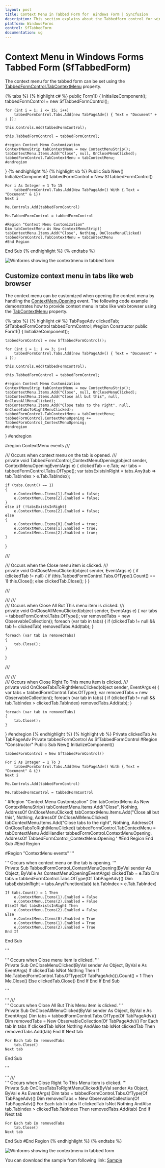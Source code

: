 ```yaml
---
layout: post
title: Context Menu in Tabbed Form for  Windows Form | Syncfusion
description: This section explains about the Tabbedform control for windows forms and adding context menu in SfTabbedForm and more details.
platform: WindowsForms
control: SfTabbedForm
documentation: ug
---
```


# Context Menu in Windows Forms Tabbed Form (SfTabbedForm)

The context menu for the tabbed form can be set using the [TabbedFormControl.TabContextMenu](https://help.syncfusion.com/cr/windowsforms/Syncfusion.Tools.Windows~Syncfusion.Windows.Forms.Tools.SfTabbedFormControl~TabContextMenu.html) property.

{% tabs %}
{% highlight c# %}
public Form1()
{
    InitializeComponent();
    tabbedFormControl = new SfTabbedFormControl();

    for (int i = 1; i <= 15; i++)
        tabbedFormControl.Tabs.Add(new TabPageAdv() { Text = "Document" + i });

    this.Controls.Add(tabbedFormControl);

    this.TabbedFormControl = tabbedFormControl;

    #region Context Menu Customization
    ContextMenuStrip tabContextMenu = new ContextMenuStrip();
    tabContextMenu.Items.Add("Close", null, OnCloseMenuClicked);
    tabbedFormControl.TabContextMenu = tabContextMenu;
	#endregion

}
{% endhighlight %}
{% highlight vb %}
Public Sub New()
	InitializeComponent()
	tabbedFormControl = New SfTabbedFormControl()

	For i As Integer = 1 To 15
		tabbedFormControl.Tabs.Add(New TabPageAdv() With {.Text = "Document" & i})
	Next i

	Me.Controls.Add(tabbedFormControl)

	Me.TabbedFormControl = tabbedFormControl

	#Region "Context Menu Customization"
	Dim tabContextMenu As New ContextMenuStrip()
	tabContextMenu.Items.Add("Close", Nothing, OnCloseMenuClicked)
	tabbedFormControl.TabContextMenu = tabContextMenu
	#End Region
End Sub
{% endhighlight %}
{% endtabs %}

![Winforms showing the contextmenu in tabbed form](ContextMenu_Images/ContextMenu_Images_img2.png)

## Customize context menu in tabs like web browser

The context menu can be customized when opening the context menu by handling the [ContextMenuOpening](https://help.syncfusion.com/cr/windowsforms/Syncfusion.Tools.Windows~Syncfusion.Windows.Forms.Tools.SfTabbedFormControl~ContextMenuOpening_EV.html) event. The following code example demonstrates how to provide context menu in tabs like web browser using the [TabContextMenu](https://help.syncfusion.com/cr/windowsforms/Syncfusion.Tools.Windows~Syncfusion.Windows.Forms.Tools.SfTabbedFormControl~TabContextMenu.html) property.

{% tabs %}
{% highlight c# %}
TabPageAdv clickedTab;
SfTabbedFormControl tabbedFormControl;
#region Constructor
public Form1()
{
    InitializeComponent();

    tabbedFormControl = new SfTabbedFormControl();

    for (int i = 1; i <= 3; i++)
        tabbedFormControl.Tabs.Add(new TabPageAdv() { Text = "Document" + i });

    this.Controls.Add(tabbedFormControl);

    this.TabbedFormControl = tabbedFormControl;

    #region Context Menu Customization
    ContextMenuStrip tabContextMenu = new ContextMenuStrip();
    tabContextMenu.Items.Add("Close", null, OnCloseMenuClicked);
    tabContextMenu.Items.Add("Close all but this", null, OnCloseAllMenuClicked);
    tabContextMenu.Items.Add("Close tabs to the right", null, OnCloseTabsToRightMenuClicked);
    tabbedFormControl.TabContextMenu = tabContextMenu;
    tabbedFormControl.ContextMenuOpening += TabbedFormControl_ContextMenuOpening;
    #endregion
}
#endregion

#region ContextMenu events
/// <summary>
/// Occurs when context menu on the tab is opened.
/// </summary>
private void TabbedFormControl_ContextMenuOpening(object sender, ContextMenuOpeningEventArgs e)
{
    clickedTab = e.Tab;
    var tabs = tabbedFormControl.Tabs.OfType<TabPageAdv>();
    var tabsExistsInRight = tabs.Any(tab => tab.TabIndex > e.Tab.TabIndex);

    if (tabs.Count() == 1)
    {
        e.ContextMenu.Items[1].Enabled = false;
        e.ContextMenu.Items[2].Enabled = false;
    }
    else if (!tabsExistsInRight)
        e.ContextMenu.Items[2].Enabled = false;
    else
    {
        e.ContextMenu.Items[0].Enabled = true;
        e.ContextMenu.Items[1].Enabled = true;
        e.ContextMenu.Items[2].Enabled = true;
    }
}

/// <summary>
/// Occurs when the Close menu item is clicked.
/// </summary>
private void OnCloseMenuClicked(object sender, EventArgs e)
{
    if (clickedTab != null)
    {
        if (this.TabbedFormControl.Tabs.OfType<TabPageAdv>().Count() == 1)
            this.Close();
        else
            clickedTab.Close();
    }
}

/// <summary>
/// /// <summary>
/// Occurs when Close All But This menu item is clicked.
/// </summary>
private void OnCloseAllMenuClicked(object sender, EventArgs e)
{
    var tabs = tabbedFormControl.Tabs.OfType<TabPageAdv>();
    var removedTabs = new ObservableCollection<TabPageAdv>();
    foreach (var tab in tabs)
    {
        if (clickedTab != null && tab != clickedTab)
            removedTabs.Add(tab);
    }

    foreach (var tab in removedTabs)
    {
        tab.Close();
    }
}

/// <summary>
/// /// <summary>
/// Occurs when Close Right To This menu item is clicked.
/// </summary>
private void OnCloseTabsToRightMenuClicked(object sender, EventArgs e)
{
    var tabs = tabbedFormControl.Tabs.OfType<TabPageAdv>();
    var removedTabs = new ObservableCollection<TabPageAdv>();
    foreach (var tab in tabs)
    {
        if (clickedTab != null && tab.TabIndex > clickedTab.TabIndex)
            removedTabs.Add(tab);
    }

    foreach (var tab in removedTabs)
    {
        tab.Close();
    }
}
#endregion
{% endhighlight %}
{% highlight vb %}
Private clickedTab As TabPageAdv
Private tabbedFormControl As SfTabbedFormControl
#Region "Constructor"
Public Sub New()
	InitializeComponent()

	tabbedFormControl = New SfTabbedFormControl()

	For i As Integer = 1 To 3
		tabbedFormControl.Tabs.Add(New TabPageAdv() With {.Text = "Document" & i})
	Next i

	Me.Controls.Add(tabbedFormControl)

	Me.TabbedFormControl = tabbedFormControl

'	#Region "Context Menu Customization"
	Dim tabContextMenu As New ContextMenuStrip()
	tabContextMenu.Items.Add("Close", Nothing, AddressOf OnCloseMenuClicked)
	tabContextMenu.Items.Add("Close all but this", Nothing, AddressOf OnCloseAllMenuClicked)
	tabContextMenu.Items.Add("Close tabs to the right", Nothing, AddressOf OnCloseTabsToRightMenuClicked)
	tabbedFormControl.TabContextMenu = tabContextMenu
	AddHandler tabbedFormControl.ContextMenuOpening, AddressOf TabbedFormControl_ContextMenuOpening
'	#End Region
End Sub
#End Region

#Region "ContextMenu events"
''' <summary>
''' Occurs when context menu on the tab is opening.
''' </summary>
Private Sub TabbedFormControl_ContextMenuOpening(ByVal sender As Object, ByVal e As ContextMenuOpeningEventArgs)
	clickedTab = e.Tab
	Dim tabs = tabbedFormControl.Tabs.OfType(Of TabPageAdv)()
	Dim tabsExistsInRight = tabs.Any(Function(tab) tab.TabIndex > e.Tab.TabIndex)

	If tabs.Count() = 1 Then
		e.ContextMenu.Items(1).Enabled = False
		e.ContextMenu.Items(2).Enabled = False
	ElseIf Not tabsExistsInRight Then
		e.ContextMenu.Items(2).Enabled = False
	Else
		e.ContextMenu.Items(0).Enabled = True
		e.ContextMenu.Items(1).Enabled = True
		e.ContextMenu.Items(2).Enabled = True
	End If
End Sub

''' <summary>
''' Occurs when Close menu item is clicked.
''' </summary>
Private Sub OnCloseMenuClicked(ByVal sender As Object, ByVal e As EventArgs)
	If clickedTab IsNot Nothing Then
		If Me.TabbedFormControl.Tabs.OfType(Of TabPageAdv)().Count() = 1 Then
			Me.Close()
		Else
			clickedTab.Close()
		End If
	End If
End Sub

''' <summary>
''' /// <summary>
''' Occurs when Close All But This Menu item is clicked.
''' </summary>
Private Sub OnCloseAllMenuClicked(ByVal sender As Object, ByVal e As EventArgs)
	Dim tabs = tabbedFormControl.Tabs.OfType(Of TabPageAdv)()
	Dim removedTabs = New ObservableCollection(Of TabPageAdv)()
	For Each tab In tabs
		If clickedTab IsNot Nothing AndAlso tab IsNot clickedTab Then
			removedTabs.Add(tab)
		End If
	Next tab

	For Each tab In removedTabs
		tab.Close()
	Next tab
End Sub

''' <summary>
''' /// <summary>
''' Occurs when Close Right To This Menu item is clicked.
''' </summary>
Private Sub OnCloseTabsToRightMenuClicked(ByVal sender As Object, ByVal e As EventArgs)
	Dim tabs = tabbedFormControl.Tabs.OfType(Of TabPageAdv)()
	Dim removedTabs = New ObservableCollection(Of TabPageAdv)()
	For Each tab In tabs
		If clickedTab IsNot Nothing AndAlso tab.TabIndex > clickedTab.TabIndex Then
			removedTabs.Add(tab)
		End If
	Next tab

	For Each tab In removedTabs
		tab.Close()
	Next tab
End Sub
#End Region
{% endhighlight %}
{% endtabs %}

![Winforms showing the contextmenu in tabbed form](ContextMenu_Images/ContextMenu_Images_img1.png)

You can download the sample from following link: [Sample](https://github.com/syncfusion/winforms-demos/tree/master/Core.WinForms/Samples/SfForm/TabbedForm/CS)